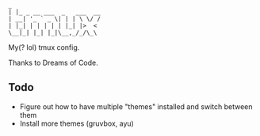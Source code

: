  ```figlet
 _                        
| |_ _ __ ___  _   ___  __
| __| '_ ` _ \| | | \ \/ /
| |_| | | | | | |_| |>  < 
 \__|_| |_| |_|\__,_/_/\_\
```

My(? lol) tmux config.

Thanks to Dreams of Code.

## Todo

- Figure out how to have multiple "themes" installed and switch between them
- Install more themes (gruvbox, ayu)
